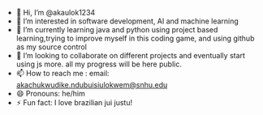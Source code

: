 - 👋 Hi, I’m @akaulok1234
- 👀 I’m interested in software development, AI and machine learning
- 🌱 I’m currently learning java and python using project based learning,trying to improve myself in this coding game, and using github as my source control
- 💞️ I’m looking to collaborate on different projects and eventually start using js more. all my progress will be here public.
- 📫 How to reach me : email: akachukwudike.ndubuisiulokwem@snhu.edu
- 😄 Pronouns: he/him
- ⚡ Fun fact: I love brazilian jui justu!

<!---
akaulok1234/akaulok1234 is a ✨ special ✨ repository because its `README.md` (this file) appears on your GitHub profile.
You can click the Preview link to take a look at your changes.
--->
